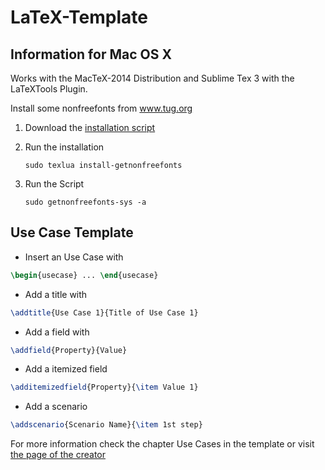 LaTeX-Template
=============


## Information for Mac OS X

Works with the MacTeX-2014 Distribution and Sublime Tex 3 with the LaTeXTools Plugin.

Install some nonfreefonts from www.tug.org

1. Download the [installation script](http://www.tug.org/fonts/getnonfreefonts/install-getnonfreefonts)
2. Run the installation

	```sudo texlua install-getnonfreefonts```
3. Run the Script

	```sudo getnonfreefonts-sys -a```

## Use Case Template ##

 * Insert an Use Case with
 ```latex
 \begin{usecase} ... \end{usecase}
 ```

 * Add a title with
 ```latex
 \addtitle{Use Case 1}{Title of Use Case 1}
 ```

 * Add a field with
 ```latex
 \addfield{Property}{Value}
 ```

 * Add a itemized field
 ```latex
 \additemizedfield{Property}{\item Value 1}
 ```

 * Add a scenario
 ```latex
 \addscenario{Scenario Name}{\item 1st step}
 ```

 For more information check the chapter Use Cases in the template or visit [the page of the creator](http://www.tomdesair.com/blog/2012/04/latex-template-for-use-cases/)
